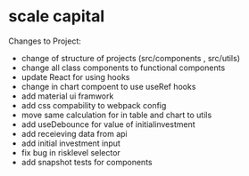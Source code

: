 # scale capital

Changes to Project:

- change of structure of projects (src/components , src/utils)
- change all class components to functional components
- update React for using hooks
- change in chart compoent to use useRef hooks
- add material ui framwork
- add css compability to webpack config
- move same calculation for in table and chart to utils
- add useDebounce for value of initialinvestment
- add receieving data from api
- add initial investment input
- fix bug in risklevel selector
- add snapshot tests for components
